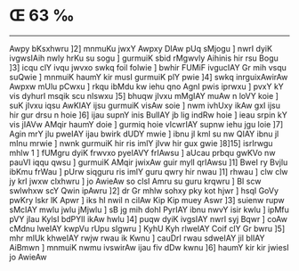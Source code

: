 # Œ 63 ‰
---
Awpy bKsxhwru ]2] mnmuKu jwxY Awpxy DIAw pUq sMjogu ] nwrI dyiK
ivgwsIAih nwly hrKu su sogu ] gurmuiK sbid rMgwvly Aihinis hir rsu
Bogu ]3] icqu clY ivqu jwvxo swkq foil folwie ] bwhir FUMiF ivgucIAY
Gr mih vsqu suQwie ] mnmuiK haumY kir musI gurmuiK plY pwie ]4]
swkq inrguixAwirAw Awpxw mUlu pCwxu ] rkqu ibMdu kw iehu qno AgnI
pwis iprwxu ] pvxY kY vis dyhurI msqik scu nIswxu ]5] bhuqw jIvxu
mMgIAY muAw n loVY koie ] suK jIvxu iqsu AwKIAY ijsu gurmuiK visAw soie
] nwm ivhUxy ikAw gxI ijsu hir gur drsu n hoie ]6] ijau supnY inis
BulIAY jb lig indRw hoie ] ieau srpin kY vis jIAVw AMqir haumY doie
] gurmiq hoie vIcwrIAY supnw iehu jgu loie ]7] Agin mrY jlu pweIAY
ijau bwirk dUDY mwie ] ibnu jl kml su nw QIAY ibnu jl mInu mrwie ]
nwnk gurmuiK hir ris imlY jIvw hir gux gwie ]8]15] isrIrwgu mhlw
1 ] fUMgru dyiK frwvxo pyeIAVY frIAwsu ] aUcau prbqu gwKVo nw pauVI
iqqu qwsu ] gurmuiK AMqir jwixAw guir mylI qrIAwsu ]1] BweI ry Bvjlu
ibKmu frWau ] pUrw siqguru ris imlY guru qwry hir nwau ]1] rhwau ] clw
clw jy krI jwxw clxhwru ] jo AwieAw so clsI Amru su guru krqwru ] BI
scw swlwhxw scY Qwin ipAwru ]2] dr Gr mhlw sohxy pky kot hjwr ]
hsqI GoVy pwKry lskr lK Apwr ] iks hI nwil n cilAw Kip Kip muey
Aswr ]3] suienw rupw sMcIAY mwlu jwlu jMjwlu ] sB jg mih dohI PyrIAY
ibnu nwvY isir kwlu ] ipMfu pVY jIau KylsI bdPYlI ikAw hwlu ]4] puqw
dyiK ivgsIAY nwrI syj Bqwr ] coAw cMdnu lweIAY kwpVu rUpu sIgwru ] KyhU
Kyh rlweIAY Coif clY Gr bwru ]5] mhr mlUk khweIAY rwjw rwau ik Kwnu
] cauDrI rwau sdweIAY jil blIAY AiBmwn ] mnmuiK nwmu ivswirAw ijau
fiv dDw kwnu ]6] haumY kir kir jwiesI jo AwieAw
####
